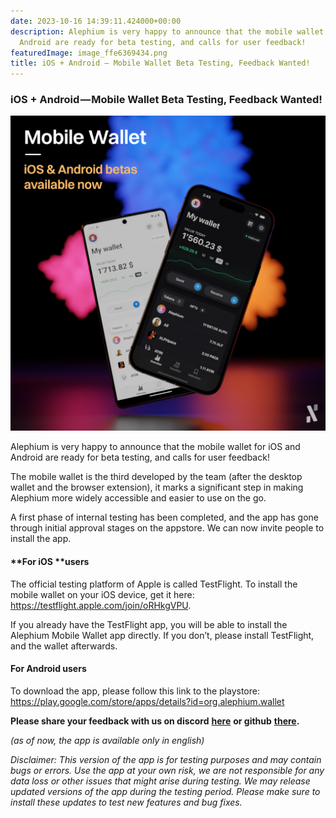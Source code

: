 ```yaml
---
date: 2023-10-16 14:39:11.424000+00:00
description: Alephium is very happy to announce that the mobile wallet for iOS and
  Android are ready for beta testing, and calls for user feedback!
featuredImage: image_ffe6369434.png
title: iOS + Android — Mobile Wallet Beta Testing, Feedback Wanted!
---
```


### **iOS + Android — Mobile Wallet Beta Testing, Feedback Wanted!**

![](image_ffe6369434.png)

Alephium is very happy to announce that the mobile wallet for iOS and Android are ready for beta testing, and calls for user feedback!

The mobile wallet is the third developed by the team (after the desktop wallet and the browser extension), it marks a significant step in making Alephium more widely accessible and easier to use on the go.

A first phase of internal testing has been completed, and the app has gone through initial approval stages on the appstore. We can now invite people to install the app.

#### **For iOS **users

The official testing platform of Apple is called TestFlight. To install the mobile wallet on your iOS device, get it here: <a href="https://testflight.apple.com/join/oRHkgVPU" class="markup--anchor markup--p-anchor" data-href="https://testflight.apple.com/join/oRHkgVPU" rel="noopener" target="_blank">https://testflight.apple.com/join/oRHkgVPU</a>.

If you already have the TestFlight app, you will be able to install the Alephium Mobile Wallet app directly. If you don’t, please install TestFlight, and the wallet afterwards.

#### **For Android users**

To download the app, please follow this link to the playstore: <a href="https://play.google.com/store/apps/details?id=org.alephium.wallet" class="markup--anchor markup--p-anchor" data-href="https://play.google.com/store/apps/details?id=org.alephium.wallet" rel="noopener noreferrer noopener" target="_blank">https://play.google.com/store/apps/details?id=org.alephium.wallet</a>

**Please share your feedback with us on discord** <a href="https://discord.com/channels/747741246667227157/878206973781368842" class="markup--anchor markup--p-anchor" data-href="https://discord.com/channels/747741246667227157/878206973781368842" rel="noopener" target="_blank"><strong>here</strong></a> **or github** <a href="https://github.com/alephium/mobile-wallet" class="markup--anchor markup--p-anchor" data-href="https://github.com/alephium/mobile-wallet" rel="noopener" target="_blank"><strong>there</strong></a>**.**

_(as of now, the app is available only in english)_

_Disclaimer: This version of the app is for testing purposes and may contain bugs or errors. Use the app at your own risk, we are not responsible for any data loss or other issues that might arise during testing. We may release updated versions of the app during the testing period. Please make sure to install these updates to test new features and bug fixes._
